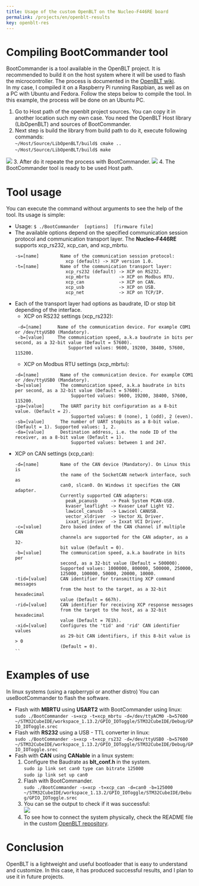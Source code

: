 ```yaml
---
title: Usage of the custom OpenBLT on the Nucleo-F446RE board
permalink: /projects/en/openblt-results
key: openblt-res
---
```


# Compiling BootCommander tool
BootCommander is a tool available in the OpenBLT project. It is recommended to build it on the host system where it will be used to flash the microcontroller. The process is documented in the [OpenBLT wiki](https://www.feaser.com/openblt/doku.php?id=manual:bootcommander).   
In my case, I compiled it on a Raspberry Pi running Raspbian, as well as on a PC with Ubuntu and Fedora. Follow the steps below to compile the tool. In this example, the process will be done on an Ubuntu PC.   
1. Go to Host path of the openblt project sources. You can copy it in another location such my own case. You need the OpenBLT  Host library (LibOpenBLT) and sources of BootCommander. 
2. Next step is build the library from build path to do it, execute following commands:  
 `~/Host/Source/LibOpenBLT/build$ cmake ..`   
 `~/Host/Source/LibOpenBLT/build$ make `  
 <img src="https://raw.githubusercontent.com/razielgdn/risingembeddedmx/site/assets/images/openblt/01results.png"/>  
3. After do it repeate the process with BootCommander.   
  <img src="https://raw.githubusercontent.com/razielgdn/risingembeddedmx/site/assets/images/openblt/02results.png"/>  
4. The BootCommander tool is ready to be used Host path.   
     
  
# Tool usage 
You can execute the command without arguments to see the help of the tool. Its usage is simple:
- Usage: `$ ./BootCommander  [options]  [firmware file]` 
- The available options depend on the specified communication session protocol and communication transport layer. The **Nucleo-F446RE** supports xcp_rs232, xcp_can, and xcp_mbrtu.
  ```
  -s=[name]        Name of the communication session protocol:
                     xcp (default) -> XCP version 1.0.
  -t=[name]        Name of the communication transport layer:
                     xcp_rs232 (default) -> XCP on RS232.
                     xcp_mbrtu           -> XCP on Modbus RTU.
                     xcp_can             -> XCP on CAN.
                     xcp_usb             -> XCP on USB.
                     xcp_net             -> XCP on TCP/IP.
  ```
- Each of the transport layer had options as baudrate, ID or stop bit depending of the interface. 
    - XCP on RS232 settings (xcp_rs232):
    ```
     -d=[name]      Name of the communication device. For example COM1 or /dev/ttyUSB0 (Mandatory).   
     -b=[value]     The communication speed, a.k.a baudrate in bits per second, as a 32-bit value (Default = 57600).   
                        Supported values: 9600, 19200, 38400, 57600, 115200.
    ```
    - XCP on Modbus RTU settings (xcp_mbrtu):
  ```
  -d=[name]        Name of the communication device. For example COM1 or /dev/ttyUSB0 (Mandatory).  
  -b=[value]       The communication speed, a.k.a baudrate in bits per second, as a 32-bit value (Default = 57600).  
                       Supported values: 9600, 19200, 38400, 57600, 115200.   
  -pa=[value]      The UART parity bit configuration as a 8-bit value. (Default = 2). 
                       Supported values: 0 (none), 1 (odd), 2 (even).  
  -sb=[value]      The number of UART stopbits as a 8-bit value. (Default = 1). Supported values: 1, 2.   
  -da=[value]      Destination address, i.e. the node ID of the receiver, as a 8-bit value (Default = 1). 
                       Supported values: between 1 and 247.
  ```                 
- XCP on CAN settings (xcp_can):   
  ```
  -d=[name]        Name of the CAN device (Mandatory). On Linux this is
                   the name of the SocketCAN network interface, such as
                   can0, slcan0. On Windows it specifies the CAN adapter.
                   Currently supported CAN adapters:
                     peak_pcanusb     -> Peak System PCAN-USB.
                     kvaser_leaflight -> Kvaser Leaf Light V2.
                     lawicel_canusb   -> Lawicel CANUSB.
                     vector_xldriver  -> Vector XL Driver.
                     ixxat_vcidriver  -> Ixxat VCI Driver.
  -c=[value]       Zero based index of the CAN channel if multiple CAN
                   channels are supported for the CAN adapter, as a 32-
                   bit value (Default = 0).
  -b=[value]       The communication speed, a.k.a baudrate in bits per
                   second, as a 32-bit value (Default = 500000).
                   Supported values: 1000000, 800000, 500000, 250000,
                   125000, 100000, 50000, 20000, 10000.
  -tid=[value]     CAN identifier for transmitting XCP command messages
                   from the host to the target, as a 32-bit hexadecimal
                   value (Default = 667h).
  -rid=[value]     CAN identifier for receiving XCP response messages
                   from the target to the host, as a 32-bit hexadecimal
                   value (Default = 7E1h).
  -xid=[value]     Configures the 'tid' and 'rid' CAN identifier values
                   as 29-bit CAN identifiers, if this 8-bit value is > 0
                   (Default = 0).
  `` 

# Examples of use
In linux systems (using a rapberrypi or another distro) You can useBootCommander to flash the software.  
- Flash with **MBRTU** using **USART2** with BootCommander using linux:   
  ` sudo ./BootCommander -s=xcp -t=xcp_mbrtu -d=/dev/ttyACM0 -b=57600 ~/STM32CubeIDE/workspace_1.13.2/GPIO_IOToggle/STM32CubeIDE/Debug/GPIO_IOToggle.srec `
- Flash with **RS232** using a USB - TTL converter in linux:   
  `sudo ./BootCommander -s=xcp -t=xcp_rs232 -d=/dev/ttyUSB0 -b=57600 ~/STM32CubeIDE/workspace_1.13.2/GPIO_IOToggle/STM32CubeIDE/Debug/GPIO_IOToggle.srec `
- Fash with **CAN** using **CANable** in a linux system:
  1. Configure the Baudrate as **blt_conf.h** in the system.   
     `sudo ip link set can0 type can bitrate 125000`      
     `sudo ip link set up can0 `      
  2. Flash with BootCommander.   
     ` sudo ./BootCommander -s=xcp -t=xcp_can -d=can0 -b=125000 ~/STM32CubeIDE/workspace_1.13.2/GPIO_IOToggle/STM32CubeIDE/Debug/GPIO_IOToggle.srec `   
  3. You can se the output to check if it was successful:  
     <img src="https://raw.githubusercontent.com/razielgdn/risingembeddedmx/site/assets/images/openblt/flashing.png"/>   
  4. To see how to connect the system physically, check the README file in the custom [OpenBLT repository](https://github.com/razielgdn/customNucleoF4-OpenBLT).   

# Conclusion   
OpenBLT is a lightweight and useful bootloader that is easy to understand and customize. In this case, it has produced successful results, and I plan to use it in future projects.

